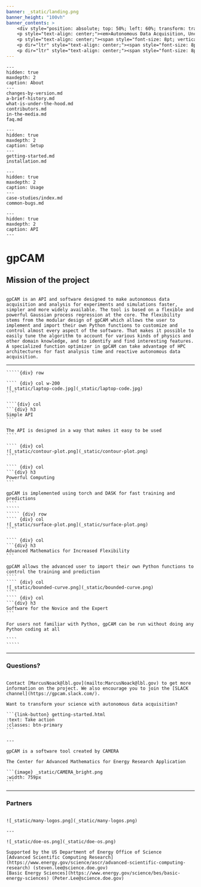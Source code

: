 ```yaml
---
banner: _static/landing.png
banner_height: "100vh"
banner_contents: >
    <div style="position: absolute; top: 50%; left: 60%; transform: translate(-50%, -50%); color: white;"><p style="text-align: center;"><em id="landing-title" style="font-size: 48.0pt; color: #96e6b3; font-family: \'Merriweather\', serif; font-weight: 900; font-style: italic;">gpCAM</em></p>
    <p style="text-align: center;"><em>Autonomous Data Acquisition, Uncertainty Quantification and HPC Optimization</em></p>
    <p style="text-align: center;"><span style="font-size: 8pt; vertical-align: baseline; font-family: Merriweather, serif; font-size: 11pt; font-weight: 400; line-height: 1.6667;"><em>gpCAM is powered by </em></span></p>
    <p dir="ltr" style="text-align: center;"><span style="font-size: 8pt; vertical-align: baseline; font-family: Merriweather, serif; font-weight: 400; line-height: 1.6667;"><em>CAMERA</em></span></p>
    <p dir="ltr" style="text-align: center;"><span style="font-size: 8pt; vertical-align: baseline;font-family: Merriweather, serif; font-weight: 400; line-height: 1.6667;"><em> The Center for Advanced Mathematics for Energy Research Applications</em></span></p></div>
---
```


```{toctree}
---
hidden: true
maxdepth: 2
caption: About
---
changes-by-version.md
a-brief-history.md
what-is-under-the-hood.md
contributors.md
in-the-media.md
faq.md
```

```{toctree}
---
hidden: true
maxdepth: 2
caption: Setup
---
getting-started.md
installation.md
```

```{toctree}
---
hidden: true
maxdepth: 2
caption: Usage
---
case-studies/index.md
common-bugs.md
```

```{toctree}
---
hidden: true
maxdepth: 2
caption: API
---
```
# gpCAM

## Mission of the project
```{div} text-center

gpCAM is an API and software designed to make autonomous data acquisition and analysis for experiments and simulations faster, simpler and more widely available. The tool is based on a flexible and powerful Gaussian process regression at the core. The flexibility stems from the modular design of gpCAM which allows the user to implement and import their own Python functions to customize and control almost every aspect of the software. That makes it possible to easily tune the algorithm to account for various kinds of physics and other domain knowledge, and to identify and find interesting features. A specialized function optimizer in gpCAM can take advantage of HPC architectures for fast analysis time and reactive autonomous data acquisition.   
```

---

``````{div} container card-box
`````{div} row

```` {div} col w-200
![_static/laptop-code.jpg](_static/laptop-code.jpg)
````

````{div} col
```{div} h3
Simple API
```

The API is designed in a way that makes it easy to be used  
````

```` {div} col
![_static/contour-plot.png](_static/contour-plot.png)
````

```` {div} col
```{div} h3
Powerful Computing
```

gpCAM is implemented using torch and DASK for fast training and predictions
````
`````
````` {div} row
```` {div} col
![_static/surface-plot.png](_static/surface-plot.png)  
````

```` {div} col
```{div} h3
Advanced Mathematics for Increased Flexibility
```

gpCAM allows the advanced user to import their own Python functions to control the training and prediction
````
```` {div} col
![_static/bounded-curve.png](_static/bounded-curve.png)
````
```` {div} col
```{div} h3
Software for the Novice and the Expert
```

For users not familiar with Python, gpCAM can be run without doing any Python coding at all   

````
`````
``````

---

### Questions?

````{div} text-center

Contact [MarcusNoack@lbl.gov](mailto:MarcusNoack@lbl.gov) to get more information on the project. We also encourage you to join the [SLACK channel](https://gpcam.slack.com/).

Want to transform your science with autonomous data acquisition?

```{link-button} getting-started.html
:text: Take action
:classes: btn-primary
```

---

gpCAM is a software tool created by CAMERA

The Center for Advanced Mathematics for Energy Research Application

```{image} _static/CAMERA_bright.png
:width: 759px
```
````

---

### Partners

````{div} text-center

![_static/many-logos.png](_static/many-logos.png)

---

![_static/doe-os.png](_static/doe-os.png)

Supported by the US Department of Energy Office of Science  
[Advanced Scientific Computing Research](https://www.energy.gov/science/ascr/advanced-scientific-computing-research) (steven.lee@science.doe.gov)  
[Basic Energy Sciences](https://www.energy.gov/science/bes/basic-energy-sciences) (Peter.Lee@science.doe.gov)
````



